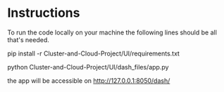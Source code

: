 # Instructions

To run the code locally on your machine the following lines should be all that's needed.

pip install -r Cluster-and-Cloud-Project/UI/requirements.txt

python Cluster-and-Cloud-Project/UI/dash_files/app.py

the app will be accessible on http://127.0.0.1:8050/dash/